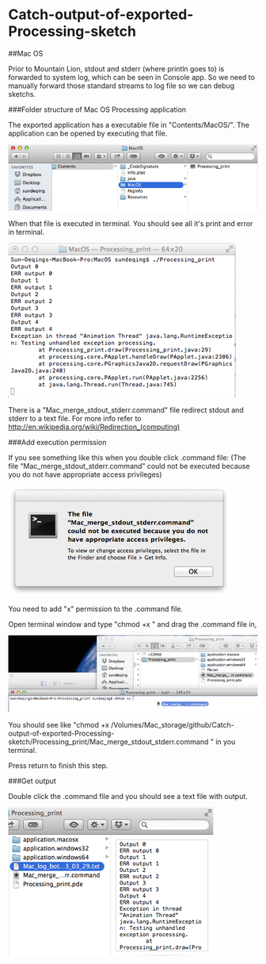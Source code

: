 # Catch-output-of-exported-Processing-sketch


##Mac OS

Prior to Mountain Lion, stdout and stderr (where println goes to) is forwarded to system log, which can be seen in Console app. So we need to manually forward those standard streams to log file so we can debug sketchs.

###Folder structure of Mac OS Processing application

The exported application has a executable file in "Contents/MacOS/". The application can be opened by executing that file. 

![right click -> "show package contents"](images/mac_application_structure.png)

When that file is executed in terminal. You should see all it's print and error in terminal.

![terminal](images/mac_terminal_output.png)

There is a "Mac_merge_stdout_stderr.command" file redirect stdout and stderr to a text file. For more info refer to http://en.wikipedia.org/wiki/Redirection_(computing)

###Add execution permission

If you see something like this when you double click .command file: (The file “Mac_merge_stdout_stderr.command” could not be executed because you do not have appropriate access privileges)

![do not have appropriate access privileges](images/mac_no_x_permission.png)

You need to add "x" permission to the .command file.

Open terminal window and type "chmod +x " and drag the .command file in,

![add access privileges with drag](images/mac_add_x_permission.png)

You should see like "chmod +x /Volumes/Mac_storage/github/Catch-output-of-exported-Processing-sketch/Processing_print/Mac_merge_stdout_stderr.command 
" in you terminal.

Press return to finish this step.

###Get output

Double click the .command file and you should see a text file with output.

![output text](images/mac_text_output.png)

